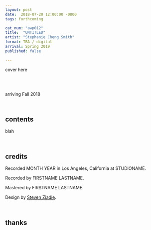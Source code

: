 ```yaml
---
layout: post
date:  2018-07-20 12:00:00 -0800
tags: forthcoming

cat_num: "awp012"
title:  "UNTITLED"
artist: "Stephanie Cheng Smith"
format: TBA / digital
arrival: Spring 2019
published: false

---
```


cover here

<br/>

<br/>arriving Fall 2018

<br/>

## contents

blah

<br/>

## credits

Recorded MONTH YEAR in Los Angeles, California at STUDIONAME.

Recorded by FIRSTNAME LASTNAME.

Mastered by FIRSTNAME LASTNAME.

Design by [Steven Ziadie](http://s-ziadie.com/).

<br/>

## thanks
